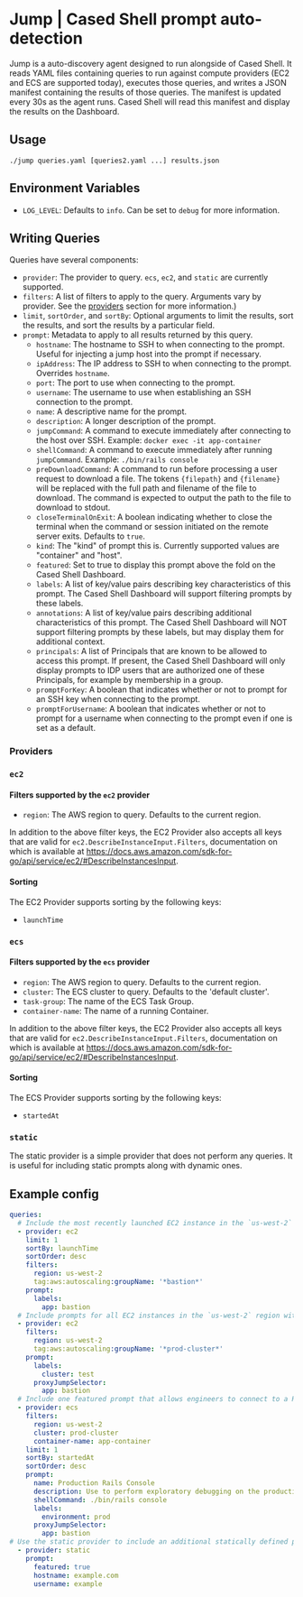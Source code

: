 # Jump | Cased Shell prompt auto-detection

Jump is a auto-discovery agent designed to run alongside of Cased Shell. It reads YAML files containing queries to run against compute providers (EC2 and ECS are supported today), executes those queries, and writes a JSON manifest containing the results of those queries. The manifest is updated every 30s as the agent runs. Cased Shell will read this manifest and display the results on the Dashboard.

## Usage

```shell
./jump queries.yaml [queries2.yaml ...] results.json
```

## Environment Variables

- `LOG_LEVEL`: Defaults to `info`. Can be set to `debug` for more information.

## Writing Queries

Queries have several components:

- `provider`: The provider to query. `ecs`, `ec2`, and `static` are currently supported.
- `filters`: A list of filters to apply to the query. Arguments vary by provider. See the [providers](#providers) section for more information.)
- `limit`, `sortOrder`, and `sortBy`: Optional arguments to limit the results, sort the results, and sort the results by a particular field.
- `prompt`: Metadata to apply to all results returned by this query.
  - `hostname`: The hostname to SSH to when connecting to the prompt. Useful for injecting a jump host into the prompt if necessary.
  - `ipAddress`: The IP address to SSH to when connecting to the prompt. Overrides `hostname`.
  - `port`: The port to use when connecting to the prompt.
  - `username`: The username to use when establishing an SSH connection to the prompt.
  - `name`: A descriptive name for the prompt.
  - `description`: A longer description of the prompt.
  - `jumpCommand`: A command to execute immediately after connecting to the host over SSH. Example: `docker exec -it app-container`
  - `shellCommand`: A command to execute immediately after running `jumpCommand`. Example: `./bin/rails console`
  - `preDownloadCommand`: A command to run before processing a user request to download a file. The tokens `{filepath}` and `{filename}` will be replaced with the full path and filename of the file to download. The command is expected to output the path to the file to download to stdout.
  - `closeTerminalOnExit`: A boolean indicating whether to close the terminal when the command or session initiated on the remote server exits. Defaults to `true`.
  - `kind`: The "kind" of prompt this is. Currently supported values are "container" and "host".
  - `featured`: Set to true to display this prompt above the fold on the Cased Shell Dashboard.
  - `labels`: A list of key/value pairs describing key characteristics of this prompt. The Cased Shell Dashboard will support filtering prompts by these labels.
  - `annotations`: A list of key/value pairs describing additional characteristics of this prompt. The Cased Shell Dashboard will NOT support filtering prompts by these labels, but may display them for additional context.
  - `principals`: A list of Principals that are known to be allowed to access this prompt. If present, the Cased Shell Dashboard will only display prompts to IDP users that are authorized one of these Principals, for example by membership in a group.
  - `promptForKey`: A boolean that indicates whether or not to prompt for an SSH key when connecting to the prompt.
  - `promptForUsername`: A boolean that indicates whether or not to prompt for a username when connecting to the prompt even if one is set as a default.

### Providers

### `ec2`

#### Filters supported by the `ec2` provider

- `region`: The AWS region to query. Defaults to the current region.

In addition to the above filter keys, the EC2 Provider also accepts all keys that are valid for `ec2.DescribeInstanceInput.Filters`, documentation on which is available at https://docs.aws.amazon.com/sdk-for-go/api/service/ec2/#DescribeInstancesInput.

#### Sorting

The EC2 Provider supports sorting by the following keys:

- `launchTime`

### `ecs`

#### Filters supported by the `ecs` provider

- `region`: The AWS region to query. Defaults to the current region.
- `cluster`: The ECS cluster to query. Defaults to the 'default cluster'.
- `task-group`: The name of the ECS Task Group.
- `container-name`: The name of a running Container.

In addition to the above filter keys, the EC2 Provider also accepts all keys that are valid for `ec2.DescribeInstanceInput.Filters`, documentation on which is available at https://docs.aws.amazon.com/sdk-for-go/api/service/ec2/#DescribeInstancesInput.

#### Sorting

The ECS Provider supports sorting by the following keys:

- `startedAt`

### `static`

The static provider is a simple provider that does not perform any queries. It is useful for including static prompts along with dynamic ones.

## Example config

```yaml
queries:
  # Include the most recently launched EC2 instance in the `us-west-2` region with an `aws:autoscaling:groupName` tag matching `*bastion*`
  - provider: ec2
    limit: 1
    sortBy: launchTime
    sortOrder: desc
    filters:
      region: us-west-2
      tag:aws:autoscaling:groupName: '*bastion*'
    prompt:
      labels:
        app: bastion
  # Include prompts for all EC2 instances in the `us-west-2` region with an `aws:autoscaling:groupName` tag matching `*prod-cluster*`, configured to proxy their SSH connections through a host in the bastion group above.
  - provider: ec2
    filters:
      region: us-west-2
      tag:aws:autoscaling:groupName: '*prod-cluster*'
    prompt:
      labels:
        cluster: test
      proxyJumpSelector:
        app: bastion
  # Include one featured prompt that allows engineers to connect to a Rails console on the most recently started app container in the production cluster.
  - provider: ecs
    filters:
      region: us-west-2
      cluster: prod-cluster
      container-name: app-container
    limit: 1
    sortBy: startedAt
    sortOrder: desc
    prompt:
      name: Production Rails Console
      description: Use to perform exploratory debugging on the production cluster
      shellCommand: ./bin/rails console
      labels:
        environment: prod
      proxyJumpSelector:
        app: bastion
# Use the static provider to include an additional statically defined prompt.
  - provider: static
    prompt:
      featured: true
      hostname: example.com
      username: example

```
